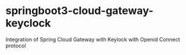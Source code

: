 # springboot3-cloud-gateway-keyclock
Integration of Spring Cloud Gateway with Keylock with Openid Connect protocol
